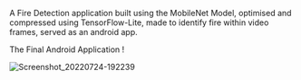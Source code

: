 A Fire Detection application built using the MobileNet Model, optimised and compressed using TensorFlow-Lite, made to identify fire within video frames, served as an android app.

The Final Android Application !

![Screenshot_20220724-192239](https://user-images.githubusercontent.com/51130346/180652664-92ccd58a-7411-4751-b52f-1d79c8119bd3.jpg)
